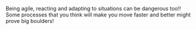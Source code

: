 Being agile, reacting and adapting to situations can be dangerous too!!
Some processes that you think will make you move faster and better might prove big boulders!
